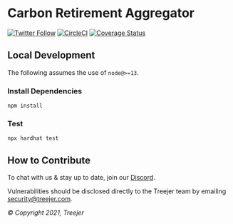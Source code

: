 # Carbon Retirement Aggregator

[![Twitter Follow](https://img.shields.io/twitter/follow/TreejerTalks?label=Follow)](https://twitter.com/TreejerTalks)
[![CircleCI](https://circleci.com/gh/treejer/retirement-aggregator/tree/develop.svg?style=shield)](https://app.circleci.com/pipelines/github/treejer/retirement-aggregator?branch=develop&filter=all)
[![Coverage Status](https://coveralls.io/repos/github/treejer/retirement-aggregator/badge.svg?branch=develop)](https://coveralls.io/github/treejer/retirement-aggregator?branch=develop)

## Local Development

The following assumes the use of `node@>=13`.

### Install Dependencies

`npm install`

### Test

`npx hardhat test`

## How to Contribute

To chat with us & stay up to date, join our [Discord](https://discord.gg/8WuVd2ERC2).

Vulnerabilities should be disclosed directly to the Treejer team by emailing security@treejer.com.

_© Copyright 2021, Treejer_
